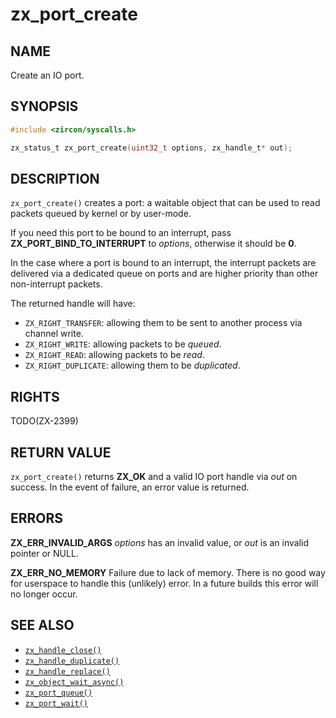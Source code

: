 # zx_port_create

## NAME

<!-- Updated by update-docs-from-abigen, do not edit. -->

Create an IO port.

## SYNOPSIS

<!-- Updated by update-docs-from-abigen, do not edit. -->

```c
#include <zircon/syscalls.h>

zx_status_t zx_port_create(uint32_t options, zx_handle_t* out);
```

## DESCRIPTION

`zx_port_create()` creates a port: a waitable object that can be used to read
packets queued by kernel or by user-mode.

If you need this port to be bound to an interrupt, pass **ZX_PORT_BIND_TO_INTERRUPT** to *options*,
otherwise it should be **0**.

In the case where a port is bound to an interrupt, the interrupt packets are delivered via a
dedicated queue on ports and are higher priority than other non-interrupt packets.

The returned handle will have:
  * `ZX_RIGHT_TRANSFER`: allowing them to be sent to another process via channel write.
  * `ZX_RIGHT_WRITE`: allowing packets to be *queued*.
  * `ZX_RIGHT_READ`: allowing packets to be *read*.
  * `ZX_RIGHT_DUPLICATE`: allowing them to be *duplicated*.

## RIGHTS

<!-- Updated by update-docs-from-abigen, do not edit. -->

TODO(ZX-2399)

## RETURN VALUE

`zx_port_create()` returns **ZX_OK** and a valid IO port handle via *out* on
success. In the event of failure, an error value is returned.

## ERRORS

**ZX_ERR_INVALID_ARGS** *options* has an invalid value, or *out* is an
invalid pointer or NULL.

**ZX_ERR_NO_MEMORY** Failure due to lack of memory.
There is no good way for userspace to handle this (unlikely) error.
In a future builds this error will no longer occur.

## SEE ALSO

 - [`zx_handle_close()`]
 - [`zx_handle_duplicate()`]
 - [`zx_handle_replace()`]
 - [`zx_object_wait_async()`]
 - [`zx_port_queue()`]
 - [`zx_port_wait()`]

<!-- References updated by update-docs-from-abigen, do not edit. -->

[`zx_handle_close()`]: handle_close.md
[`zx_handle_duplicate()`]: handle_duplicate.md
[`zx_handle_replace()`]: handle_replace.md
[`zx_object_wait_async()`]: object_wait_async.md
[`zx_port_queue()`]: port_queue.md
[`zx_port_wait()`]: port_wait.md
